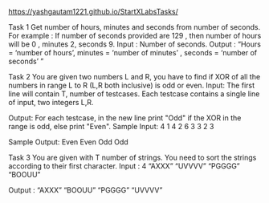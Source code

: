 https://yashgautam1221.github.io/StartXLabsTasks/


Task 1
Get number of hours, minutes and seconds from number of seconds.
For example :  If number of seconds provided are 129 , then number of hours will be 0 , minutes 2, seconds 9.
Input :  Number of seconds.
Output : “Hours = ‘number of hours’, minutes = ‘number of minutes’ , seconds = ‘number of seconds’ ”

Task 2
You are given  two numbers L and R, you have to find if XOR of all the numbers in range L to R (L,R both inclusive) is odd or even.
Input:
The first line will contain T, number of testcases.
Each testcase contains a single line of input, two integers L,R.

Output:
For each testcase, in the new line print "Odd" if the XOR in the range is odd, else print "Even".
Sample Input:
  4
  1 4
  2 6
  3 3
  2 3

Sample Output:
  Even
  Even
  Odd
  Odd

Task 3
You are given with T number of strings. You need to sort the strings according to their first character.
Input :
4
“AXXX”
“UVVVV”
“PGGGG”
“BOOUU”

Output :
“AXXX”
“BOOUU”
“PGGGG”
“UVVVV”
